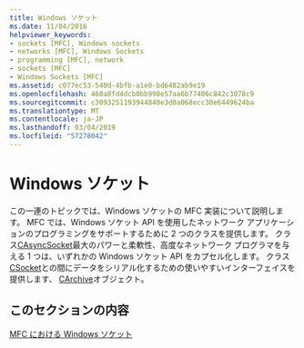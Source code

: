 ```yaml
---
title: Windows ソケット
ms.date: 11/04/2016
helpviewer_keywords:
- sockets [MFC], Windows sockets
- networks [MFC], Windows Sockets
- programming [MFC], network
- sockets [MFC]
- Windows Sockets [MFC]
ms.assetid: c077ec53-540d-4bfb-a1e0-bd6482ab9e19
ms.openlocfilehash: 460a8fd4dcb0bb998e57aa6b77406c842c3078c9
ms.sourcegitcommit: c3093251193944840e3d0a068ecc30e6449624ba
ms.translationtype: MT
ms.contentlocale: ja-JP
ms.lasthandoff: 03/04/2019
ms.locfileid: "57278042"
---
```

# <a name="windows-sockets"></a>Windows ソケット

この一連のトピックでは、Windows ソケットの MFC 実装について説明します。 MFC では、Windows ソケット API を使用したネットワーク アプリケーションのプログラミングをサポートするために 2 つのクラスを提供します。 クラス[CAsyncSocket](../mfc/reference/casyncsocket-class.md)最大のパワーと柔軟性、高度なネットワーク プログラマを与える 1 つは、いずれかの Windows ソケット API をカプセル化します。 クラス[CSocket](../mfc/reference/csocket-class.md)との間にデータをシリアル化するための使いやすいインターフェイスを提供します、 [CArchive](../mfc/reference/carchive-class.md)オブジェクト。

## <a name="in-this-section"></a>このセクションの内容

[MFC における Windows ソケット](../mfc/windows-sockets-in-mfc.md)
